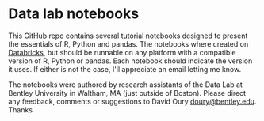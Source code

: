 # Data lab notebooks

This GitHub repo contains several tutorial notebooks designed to present the essentials of R, Python and pandas.
The notebooks where created on [Databricks](http://databricks.com), but should be runnable on any platform with a compatible version of R, Python or pandas.
Each notebook should indicate the version it uses.
If either is not the case, I'll appreciate an email letting me know.

The notebooks were authored by research assistants of the Data Lab at Bentley University in Waltham, MA (just outside of Boston).
Please direct any feedback, comments or suggestions to David Oury <doury@bentley.edu>. Thanks
